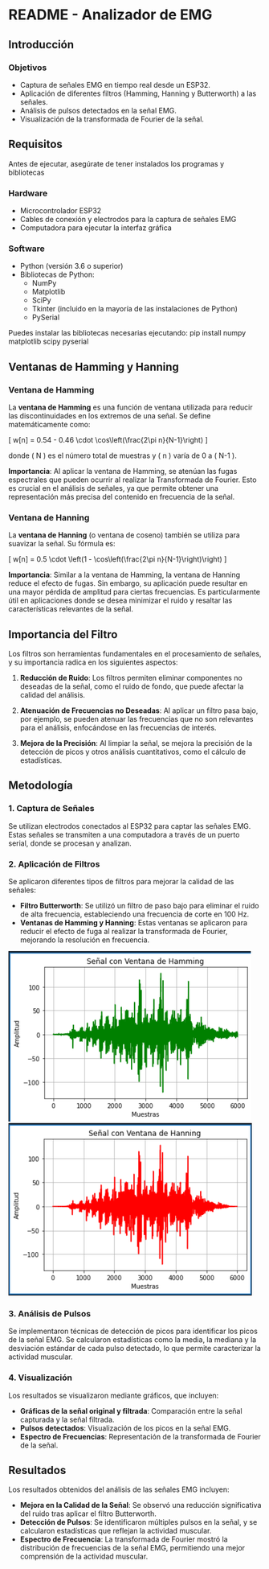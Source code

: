 # README - Analizador de EMG

## Introducción


### Objetivos

- Captura de señales EMG en tiempo real desde un ESP32.
- Aplicación de diferentes filtros (Hamming, Hanning y Butterworth) a las señales.
- Análisis de pulsos detectados en la señal EMG.
- Visualización de la transformada de Fourier de la señal.

## Requisitos

Antes de ejecutar, asegúrate de tener instalados los programas y bibliotecas


### Hardware

- Microcontrolador ESP32
- Cables de conexión y electrodos para la captura de señales EMG
- Computadora para ejecutar la interfaz gráfica

### Software

- Python (versión 3.6 o superior)
- Bibliotecas de Python:
  - NumPy
  - Matplotlib
  - SciPy
  - Tkinter (incluido en la mayoría de las instalaciones de Python)
  - PySerial

Puedes instalar las bibliotecas necesarias ejecutando:
pip install numpy matplotlib scipy pyserial

## Ventanas de Hamming y Hanning

### Ventana de Hamming

La **ventana de Hamming** es una función de ventana utilizada para reducir las discontinuidades en los extremos de una señal. Se define matemáticamente como:

\[ w[n] = 0.54 - 0.46 \cdot \cos\left(\frac{2\pi n}{N-1}\right) \]

donde \( N \) es el número total de muestras y \( n \) varía de 0 a \( N-1 \).

**Importancia**: Al aplicar la ventana de Hamming, se atenúan las fugas espectrales que pueden ocurrir al realizar la Transformada de Fourier. Esto es crucial en el análisis de señales, ya que permite obtener una representación más precisa del contenido en frecuencia de la señal.

### Ventana de Hanning

La **ventana de Hanning** (o ventana de coseno) también se utiliza para suavizar la señal. Su fórmula es:

\[ w[n] = 0.5 \cdot \left(1 - \cos\left(\frac{2\pi n}{N-1}\right)\right) \]

**Importancia**: Similar a la ventana de Hamming, la ventana de Hanning reduce el efecto de fugas. Sin embargo, su aplicación puede resultar en una mayor pérdida de amplitud para ciertas frecuencias. Es particularmente útil en aplicaciones donde se desea minimizar el ruido y resaltar las características relevantes de la señal.

## Importancia del Filtro

Los filtros son herramientas fundamentales en el procesamiento de señales, y su importancia radica en los siguientes aspectos:

1. **Reducción de Ruido**: Los filtros permiten eliminar componentes no deseadas de la señal, como el ruido de fondo, que puede afectar la calidad del análisis.
  
2. **Atenuación de Frecuencias no Deseadas**: Al aplicar un filtro pasa bajo, por ejemplo, se pueden atenuar las frecuencias que no son relevantes para el análisis, enfocándose en las frecuencias de interés.

3. **Mejora de la Precisión**: Al limpiar la señal, se mejora la precisión de la detección de picos y otros análisis cuantitativos, como el cálculo de estadísticas.

## Metodología

### 1. Captura de Señales

Se utilizan electrodos conectados al ESP32 para captar las señales EMG. Estas señales se transmiten a una computadora a través de un puerto serial, donde se procesan y analizan.

### 2. Aplicación de Filtros

Se aplicaron diferentes tipos de filtros para mejorar la calidad de las señales:

- **Filtro Butterworth**: Se utilizó un filtro de paso bajo para eliminar el ruido de alta frecuencia, estableciendo una frecuencia de corte en 100 Hz.
- **Ventanas de Hamming y Hanning**: Estas ventanas se aplicaron para reducir el efecto de fuga al realizar la transformada de Fourier, mejorando la resolución en frecuencia.


![](https://github.com/Nupan07/Laboratorio3/blob/main/Ventana%20Hamming.png)
![](https://github.com/Nupan07/Laboratorio3/blob/main/Ventana%20Hanning.png)
### 3. Análisis de Pulsos

Se implementaron técnicas de detección de picos para identificar los picos de la señal EMG. Se calcularon estadísticas como la media, la mediana y la desviación estándar de cada pulso detectado, lo que permite caracterizar la actividad muscular.

### 4. Visualización

Los resultados se visualizaron mediante gráficos, que incluyen:

- **Gráficas de la señal original y filtrada**: Comparación entre la señal capturada y la señal filtrada.
- **Pulsos detectados**: Visualización de los picos en la señal EMG.
- **Espectro de Frecuencias**: Representación de la transformada de Fourier de la señal.

## Resultados

Los resultados obtenidos del análisis de las señales EMG incluyen:

- **Mejora en la Calidad de la Señal**: Se observó una reducción significativa del ruido tras aplicar el filtro Butterworth.
- **Detección de Pulsos**: Se identificaron múltiples pulsos en la señal, y se calcularon estadísticas que reflejan la actividad muscular.
- **Espectro de Frecuencia**: La transformada de Fourier mostró la distribución de frecuencias de la señal EMG, permitiendo una mejor comprensión de la actividad muscular.
